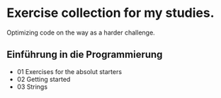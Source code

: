# Exercise collection for my studies.
Optimizing code on the way as a harder challenge.


## Einführung in die Programmierung
- 01 Exercises for the absolut starters
- 02 Getting started
- 03 Strings

